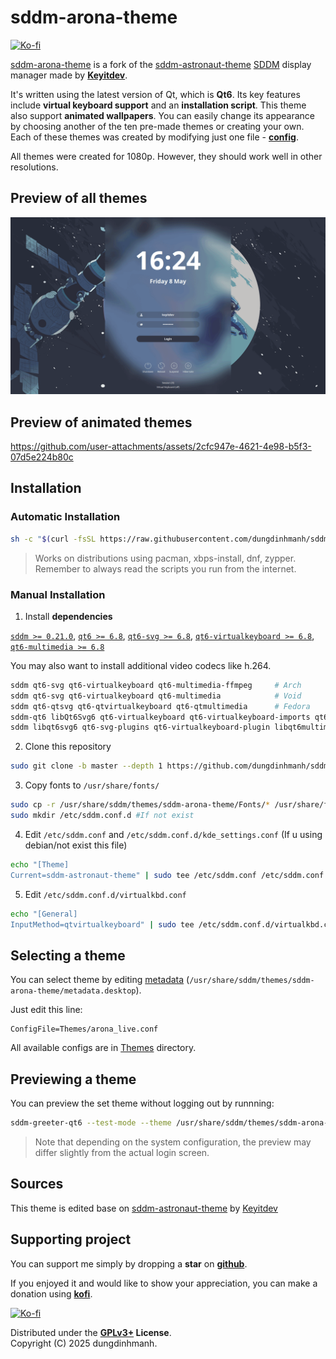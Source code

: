 # sddm-arona-theme

[![Ko-fi](https://img.shields.io/badge/support_me_on_ko--fi-F16061?style=for-the-badge&logo=kofi&logoColor=f5f5f5)](https://ko-fi.com/dungdinhmanh)

[sddm-arona-theme](https://github.com/dungdinhmanh/sddm-arona-theme) is a fork of the [sddm-astronaut-theme](https://github.com/Keyitdev/sddm-astronaut-theme) [SDDM](https://github.com/sddm/sddm/) display manager made by **[Keyitdev](https://github.com/Keyitdev)**.

It's written using the latest version of Qt, which is **Qt6**. Its key features include **virtual keyboard support** and an **installation script**. This theme also support **animated wallpapers**. You can easily change its appearance by choosing another of the ten pre-made themes or creating your own. Each of these themes was created by modifying just one file - **[config](./Themes/arona_live.conf)**.

All themes were created for 1080p. However, they should work well in other resolutions.

## Preview of all themes

![all_themes.gif](https://github.com/Keyitdev/screenshots/blob/master/sddm-astronaut-theme/master/all_themes.gif?raw=true)

## Preview of animated themes

https://github.com/user-attachments/assets/2cfc947e-4621-4e98-b5f3-07d5e224b80c

## Installation

### Automatic Installation

```sh
sh -c "$(curl -fsSL https://raw.githubusercontent.com/dungdinhmanh/sddm-arona-theme/master/setup.sh)"
```
> Works on distributions using pacman, xbps-install, dnf, zypper.   
> Remember to always read the scripts you run from the internet.

### Manual Installation

1. Install **dependencies**

[`sddm >= 0.21.0`](https://github.com/sddm/sddm), [`qt6 >= 6.8`](https://doc.qt.io/qt-6/index.html), [`qt6-svg >= 6.8`](https://doc.qt.io/qt-6/qtsvg-index.html), [`qt6-virtualkeyboard >= 6.8`](https://doc.qt.io/qt-6/qtvirtualkeyboard-index.html), [`qt6-multimedia >= 6.8`](https://doc.qt.io/qt-6/qtmultimedia-index.html)

You may also want to install additional video codecs like h.264.

```sh
sddm qt6-svg qt6-virtualkeyboard qt6-multimedia-ffmpeg     # Arch
sddm qt6-svg qt6-virtualkeyboard qt6-multimedia            # Void
sddm qt6-qtsvg qt6-qtvirtualkeyboard qt6-qtmultimedia      # Fedora
sddm-qt6 libQt6Svg6 qt6-virtualkeyboard qt6-virtualkeyboard-imports qt6-multimedia qt6-multimedia-imports        # OpenSUSE
sddm libqt6svg6 qt6-svg-plugins qt6-virtualkeyboard-plugin libqt6multimedia6 qml6-module-qtquick-controls qml6-module-qtquick-effects libxcb-cursor0  # Debian
```

2. Clone this repository
```sh
sudo git clone -b master --depth 1 https://github.com/dungdinhmanh/sddm-arona-theme.git /usr/share/sddm/themes/sddm-astronaut-theme
```
3. Copy fonts to `/usr/share/fonts/`
```sh
sudo cp -r /usr/share/sddm/themes/sddm-arona-theme/Fonts/* /usr/share/fonts/
sudo mkdir /etc/sddm.conf.d #If not exist
```
4. Edit `/etc/sddm.conf` and `/etc/sddm.conf.d/kde_settings.conf` (If u using debian/not exist this file)
```sh
echo "[Theme]
Current=sddm-astronaut-theme" | sudo tee /etc/sddm.conf /etc/sddm.conf.d/kde_settings.conf
```
5. Edit `/etc/sddm.conf.d/virtualkbd.conf`
```sh
echo "[General]
InputMethod=qtvirtualkeyboard" | sudo tee /etc/sddm.conf.d/virtualkbd.conf
```

## Selecting a theme

You can select theme by editing [metadata](./metadata.desktop) (`/usr/share/sddm/themes/sddm-arona-theme/metadata.desktop`).

Just edit this line:
```
ConfigFile=Themes/arona_live.conf
```
All available configs are in [Themes](./Themes/) directory.

## Previewing a theme

You can preview the set theme without logging out by runnning:
```sh
sddm-greeter-qt6 --test-mode --theme /usr/share/sddm/themes/sddm-arona-theme/
```
> Note that depending on the system configuration, the preview may differ slightly from the actual login screen.

## Sources

This theme is edited base on [sddm-astronaut-theme](https://github.com/Keyitdev/sddm-astronaut-theme) by [Keyitdev](https://github.com/Keyitdev)

## Supporting project

You can support me simply by dropping a **star** on **[github](https://github.com/dungdinhmanh/sddm-arona-theme)**.

If you enjoyed it and would like to show your appreciation, you can make a donation using **[kofi](https://ko-fi.com/dungdinhmanh)**.

[![Ko-fi](https://img.shields.io/badge/support_me_on_ko--fi-F16061?style=for-the-badge&logo=kofi&logoColor=f5f5f5)](https://ko-fi.com/dungdinhmanh)

Distributed under the **[GPLv3+](https://www.gnu.org/licenses/gpl-3.0.html) License**.    
Copyright (C) 2025 dungdinhmanh.
